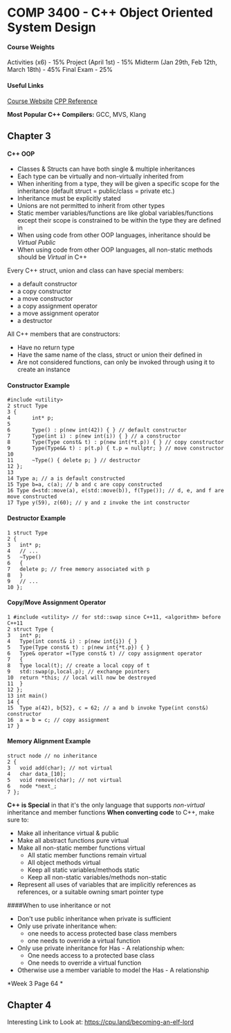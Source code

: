 COMP 3400 - C++ Object Oriented System Design
=====
#### Course Weights
Activities (x6) - 15%
Project (April 1st) - 15%
Midterm (Jan 29th, Feb 12th, March 18th) - 45%
Final Exam - 25%

#### Useful Links
[Course Website](https://moodle.cs.uwindsor.ca/mod/forum/discuss.php?d=2713)
[CPP Reference](https://en.cppreference.com/w/)

**Most Popular C++ Compilers:** GCC, MVS, Klang
## Chapter 3
#### C++ OOP
- Classes & Structs can have both single & multiple inheritances
- Each type can be virtually and non-virtually inherited from
- When inheriting from a type, they will be given a specific scope for the inheritance (default struct = public/class = private etc.)
- Inheritance must be explicitly stated
- Unions are not permitted to inherit from other types
- Static member variables/functions are like global variables/functions except their scope is constrained to be within the type they are defined in
- When using code from other OOP languages, inheritance should be *Virtual Public*
- When using code from other OOP languages, all non-static methods should be *Virtual* in C++

Every C++ struct, union and class can have special members:
- a default constructor
- a copy constructor
- a move constructor
- a copy assignment operator
- a move assignment operator
- a destructor

All C++ members that are constructors:
- Have no return type
- Have the same name of the class, struct or union their defined in
- Are not considered functions, can only be invoked through using it to create an instance

#### Constructor Example
```
#include <utility>
2 struct Type
3 {
4       int* p;
5
6       Type() : p(new int(42)) { } // default constructor
7       Type(int i) : p(new int(i)) { } // a constructor
8       Type(Type const& t) : p(new int(*t.p)) { } // copy constructor
9       Type(Type&& t) : p(t.p) { t.p = nullptr; } // move constructor
10
11      ~Type() { delete p; } // destructor
12 };
13
14 Type a; // a is default constructed
15 Type b=a, c(a); // b and c are copy constructed
16 Type d=std::move(a), e(std::move(b)), f(Type()); // d, e, and f are move constructed
17 Type y(59), z(60); // y and z invoke the int constructor
```

#### Destructor Example
```
1 struct Type
2 {
3   int* p;
4   // ...
5   ~Type()
6   {
7   delete p; // free memory associated with p
8   }
9   // ...
10 };
```

#### Copy/Move Assignment Operator
```
1 #include <utility> // for std::swap since C++11, <algorithm> before C++11
2 struct Type {
3   int* p;
4   Type(int const& i) : p(new int{i}) { }
5   Type(Type const& t) : p(new int{*t.p}) { }
6   Type& operator =(Type const& t) // copy assignment operator
7   {
8   Type local(t); // create a local copy of t
9   std::swap(p,local.p); // exchange pointers
10  return *this; // local will now be destroyed
11  }
12 };
13 int main()
14 {
15  Type a(42), b{52}, c = 62; // a and b invoke Type(int const&) constructor
16  a = b = c; // copy assignment
17 }
```
#### Memory Alignment Example
```
struct node // no inheritance
2 {
3   void add(char); // not virtual
4   char data_[10];
5   void remove(char); // not virtual
6   node *next_;
7 };
```

**C++ is Special** in that it's the only language that supports *non-virtual* inheritance and member functions
**When converting code** to C++, make sure to:
- Make all inheritance virtual & public
- Make all abstract functions pure virtual
- Make all non-static member functions virtual
    - All static member functions remain virtual
    - All object methods virtual
    - Keep all static variables/methods static
    - Keep all non-static variables/methods non-static
- Represent all uses of variables that are implicitly references as references, or a suitable owning smart pointer type

####When to use inheritance or not
- Don't use public inheritance when private is sufficient
- Only use private inheritance when:
    - one needs to access protected base class members
    - one needs to override a virtual function
- Only use private inheritance for Has - A relationship when:
    - One needs access to a protected base class
    - One needs to override a virtual function
- Otherwise use a member variable to model the Has - A relationship

*Week 3 Page 64 *

## Chapter 4

Interesting Link to Look at: https://cpu.land/becoming-an-elf-lord
